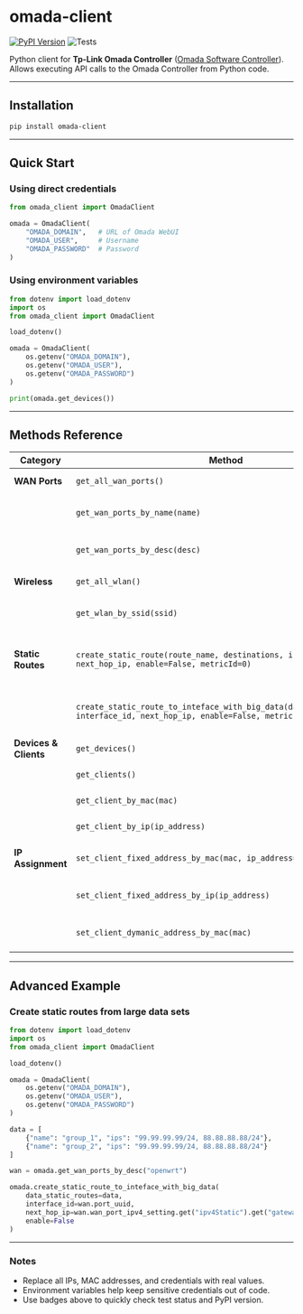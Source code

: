 # omada-client

[![PyPI Version](https://img.shields.io/pypi/v/omada-client)](https://pypi.org/project/omada-client)
![Tests](https://github.com/ErilovNikita/omada-client/actions/workflows/python-publish.yml/badge.svg)

Python client for **Tp-Link Omada Controller** ([Omada Software Controller](https://www.tp-link.com/business-networking/omada-sdn-controller/omada-software-controller/)).
Allows executing API calls to the Omada Controller from Python code.

---

## Installation

```bash
pip install omada-client
```

---

## Quick Start

### Using direct credentials

```python
from omada_client import OmadaClient

omada = OmadaClient(
    "OMADA_DOMAIN",   # URL of Omada WebUI
    "OMADA_USER",     # Username
    "OMADA_PASSWORD"  # Password
)
```

### Using environment variables

```python
from dotenv import load_dotenv
import os
from omada_client import OmadaClient

load_dotenv()

omada = OmadaClient(
    os.getenv("OMADA_DOMAIN"),
    os.getenv("OMADA_USER"),
    os.getenv("OMADA_PASSWORD")
)

print(omada.get_devices())
```

---

## Methods Reference

| Category | Method | Parameters | Description |
|----------|--------|------------|-------------|
| **WAN Ports** | `get_all_wan_ports()` | None | List all WAN ports |
|  | `get_wan_ports_by_name(name)` | `name: str` | Get WAN port by name |
|  | `get_wan_ports_by_desc(desc)` | `desc: str` | Get WAN port by description |
| **Wireless** | `get_all_wlan()` | None | List all Wi-Fi networks |
|  | `get_wlan_by_ssid(ssid)` | `ssid: str` | Get Wi-Fi network by SSID |
| **Static Routes** | `create_static_route(route_name, destinations, interface_id, next_hop_ip, enable=False, metricId=0)` | `route_name: str`, `destinations: list[str]`, `interface_id: str`, `next_hop_ip: str` | Create a single static route |
|  | `create_static_route_to_inteface_with_big_data(data_static_routes, interface_id, next_hop_ip, enable=False, metricId=0)` | `data_static_routes: list`, `interface_id: str`, `next_hop_ip: str` | Create static routes from large data |
| **Devices & Clients** | `get_devices()` | None | List all devices |
|  | `get_clients()` | None | List all clients |
|  | `get_client_by_mac(mac)` | `mac: str` | Get client by MAC |
|  | `get_client_by_ip(ip_address)` | `ip_address: str` | Get client by IP |
| **IP Assignment** | `set_client_fixed_address_by_mac(mac, ip_address=None)` | `mac: str`, `ip_address: str` | Assign fixed IP by MAC |
|  | `set_client_fixed_address_by_ip(ip_address)` | `ip_address: str` | Assign fixed IP by IP |
|  | `set_client_dymanic_address_by_mac(mac)` | `mac: str` | Assign dynamic IP by MAC |

---

## Advanced Example

### Create static routes from large data sets

```python
from dotenv import load_dotenv
import os
from omada_client import OmadaClient

load_dotenv()

omada = OmadaClient(
    os.getenv("OMADA_DOMAIN"),
    os.getenv("OMADA_USER"),
    os.getenv("OMADA_PASSWORD")
)

data = [
    {"name": "group_1", "ips": "99.99.99.99/24, 88.88.88.88/24"},
    {"name": "group_2", "ips": "99.99.99.99/24, 88.88.88.88/24"}
]

wan = omada.get_wan_ports_by_desc("openwrt")

omada.create_static_route_to_inteface_with_big_data(
    data_static_routes=data,
    interface_id=wan.port_uuid,
    next_hop_ip=wan.wan_port_ipv4_setting.get("ipv4Static").get("gateway"),
    enable=False
)
```

---

### Notes

- Replace all IPs, MAC addresses, and credentials with real values.  
- Environment variables help keep sensitive credentials out of code.  
- Use badges above to quickly check test status and PyPI version.
